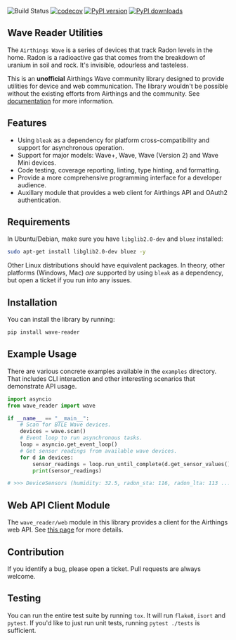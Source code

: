 ![Build Status](https://github.com/ztroop/wave-reader/workflows/Build%20Status/badge.svg)
[![codecov](https://codecov.io/gh/ztroop/wave-reader-utils/branch/master/graph/badge.svg?token=NG9H8YO1ID)](https://codecov.io/gh/ztroop/wave-reader-utils)
[![PyPI version](https://badge.fury.io/py/wave-reader.svg)](https://badge.fury.io/py/wave-reader)
[![PyPI downloads](https://img.shields.io/pypi/dm/wave-reader)](https://pypi.org/project/wave-reader/)

## Wave Reader Utilities

The `Airthings Wave` is a series of devices that track Radon levels in the home. Radon is a radioactive
gas that comes from the breakdown of uranium in soil and rock. It's invisible, odourless and tasteless.

This is an **unofficial** Airthings Wave community library designed to provide utilities for device
and web communication. The library wouldn't be possible without the existing efforts from Airthings
and the community. See [documentation](https://ztroop.github.io/wave-reader-utils/) for more information.

## Features

- Using `bleak` as a dependency for platform cross-compatibility and support for asynchronous operation.
- Support for major models: Wave+, Wave, Wave (Version 2) and Wave Mini devices.
- Code testing, coverage reporting, linting, type hinting, and formatting.
- Provide a more comprehensive programming interface for a developer audience.
- Auxillary module that provides a web client for Airthings API and OAuth2 authentication.

## Requirements

In Ubuntu/Debian, make sure you have `libglib2.0-dev` and `bluez` installed:

```sh
sudo apt-get install libglib2.0-dev bluez -y
```

Other Linux distributions should have equivalent packages. In theory, other platforms
(Windows, Mac) _are_ supported by using `bleak` as a dependency, but open a ticket
if you run into any issues.

## Installation

You can install the library by running:

```sh
pip install wave-reader
```

## Example Usage

There are various concrete examples available in the `examples` directory. That includes
CLI interaction and other interesting scenarios that demonstrate API usage.

```python
import asyncio
from wave_reader import wave

if __name__ == "__main__":
    # Scan for BTLE Wave devices.
    devices = wave.scan()
    # Event loop to run asynchronous tasks.
    loop = asyncio.get_event_loop()
    # Get sensor readings from available wave devices.
    for d in devices:
        sensor_readings = loop.run_until_complete(d.get_sensor_values())
        print(sensor_readings)

# >>> DeviceSensors (humidity: 32.5, radon_sta: 116, radon_lta: 113 ...
```

## Web API Client Module

The `wave_reader/web` module in this library provides a client for the Airthings
web API. See [this page](https://ztroop.github.io/wave-reader-utils/web/) for more details.

## Contribution

If you identify a bug, please open a ticket. Pull requests are always welcome.

## Testing

You can run the entire test suite by running `tox`. It will run `flake8`, `isort` and `pytest`.
If you'd like to just run unit tests, running `pytest ./tests` is sufficient.
